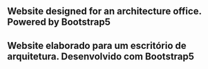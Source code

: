 ## Website designed for an architecture office. Powered by Bootstrap5

## Website elaborado para um escritório de arquitetura. Desenvolvido com Bootstrap5

